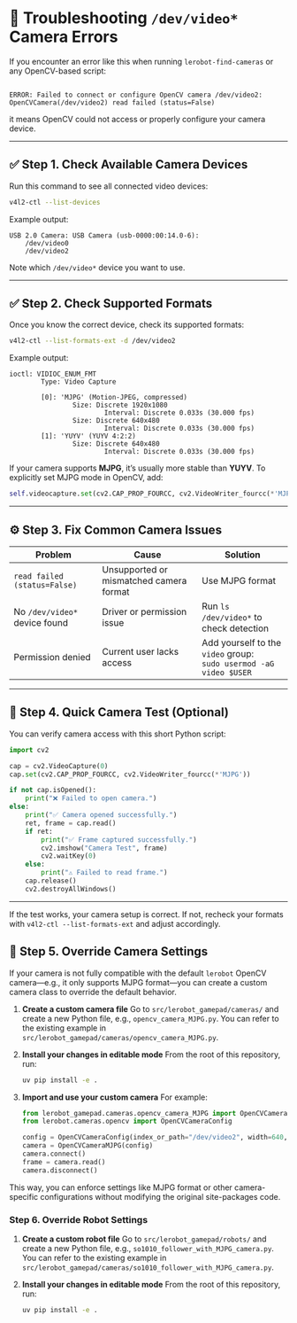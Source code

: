 # 🧩 Troubleshooting `/dev/video*` Camera Errors

If you encounter an error like this when running `lerobot-find-cameras` or any OpenCV-based script:

```

ERROR: Failed to connect or configure OpenCV camera /dev/video2: OpenCVCamera(/dev/video2) read failed (status=False)

````

it means OpenCV could not access or properly configure your camera device.

---

## ✅ Step 1. Check Available Camera Devices

Run this command to see all connected video devices:

```bash
v4l2-ctl --list-devices
````

Example output:

```
USB 2.0 Camera: USB Camera (usb-0000:00:14.0-6):
    /dev/video0
    /dev/video2
```

Note which `/dev/video*` device you want to use.

---

## ✅ Step 2. Check Supported Formats

Once you know the correct device, check its supported formats:

```bash
v4l2-ctl --list-formats-ext -d /dev/video2
```

Example output:

```
ioctl: VIDIOC_ENUM_FMT
        Type: Video Capture

        [0]: 'MJPG' (Motion-JPEG, compressed)
                Size: Discrete 1920x1080
                        Interval: Discrete 0.033s (30.000 fps)
                Size: Discrete 640x480
                        Interval: Discrete 0.033s (30.000 fps)
        [1]: 'YUYV' (YUYV 4:2:2)
                Size: Discrete 640x480
                        Interval: Discrete 0.033s (30.000 fps)
```

If your camera supports **MJPG**, it’s usually more stable than **YUYV**.
To explicitly set MJPG mode in OpenCV, add:

```python
self.videocapture.set(cv2.CAP_PROP_FOURCC, cv2.VideoWriter_fourcc(*'MJPG'))
```

---

## ⚙️ Step 3. Fix Common Camera Issues

| Problem                       | Cause                                   | Solution                                                             |
| ----------------------------- | --------------------------------------- | -------------------------------------------------------------------- |
| `read failed (status=False)`  | Unsupported or mismatched camera format | Use MJPG format                                                      |
| No `/dev/video*` device found | Driver or permission issue              | Run `ls /dev/video*` to check detection                              |
| Permission denied             | Current user lacks access               | Add yourself to the `video` group:<br>`sudo usermod -aG video $USER` |

---

## 🧪 Step 4. Quick Camera Test (Optional)

You can verify camera access with this short Python script:

```python
import cv2

cap = cv2.VideoCapture(0)
cap.set(cv2.CAP_PROP_FOURCC, cv2.VideoWriter_fourcc(*'MJPG'))

if not cap.isOpened():
    print("❌ Failed to open camera.")
else:
    print("✅ Camera opened successfully.")
    ret, frame = cap.read()
    if ret:
        print("✅ Frame captured successfully.")
        cv2.imshow("Camera Test", frame)
        cv2.waitKey(0)
    else:
        print("⚠️ Failed to read frame.")
    cap.release()
    cv2.destroyAllWindows()
```

---

If the test works, your camera setup is correct.
If not, recheck your formats with `v4l2-ctl --list-formats-ext` and adjust accordingly.

## 🧪 Step 5. Override Camera Settings

If your camera is not fully compatible with the default `lerobot` OpenCV camera—e.g., it only supports MJPG format—you can create a custom camera class to override the default behavior.

1. **Create a custom camera file**
   Go to `src/lerobot_gamepad/cameras/` and create a new Python file, e.g., `opencv_camera_MJPG.py`.
   You can refer to the existing example in `src/lerobot_gamepad/cameras/opencv_camera_MJPG.py`.

2. **Install your changes in editable mode**
   From the root of this repository, run:

   ```bash
   uv pip install -e .
   ```

3. **Import and use your custom camera**
   For example:

   ```python
   from lerobot_gamepad.cameras.opencv_camera_MJPG import OpenCVCameraMJPG
   from lerobot.cameras.opencv import OpenCVCameraConfig

   config = OpenCVCameraConfig(index_or_path="/dev/video2", width=640, height=480, fps=30)
   camera = OpenCVCameraMJPG(config)
   camera.connect()
   frame = camera.read()
   camera.disconnect()
   ```

This way, you can enforce settings like MJPG format or other camera-specific configurations without modifying the original site-packages code.

### Step 6. Override Robot Settings

1. **Create a custom robot file**
   Go to `src/lerobot_gamepad/robots/` and create a new Python file, e.g., `so1010_follower_with_MJPG_camera.py`.
   You can refer to the existing example in `src/lerobot_gamepad/cameras/so1010_follower_with_MJPG_camera.py`.

2. **Install your changes in editable mode**
   From the root of this repository, run:

   ```bash
   uv pip install -e .
   ```